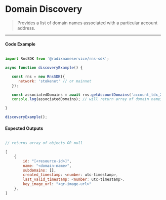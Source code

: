 

# Domain Discovery

> Provides a list of domain names associated with a particular account address.

---

<!-- tabs:start -->

#### **Code Example**

```js

import RnsSDK from '@radixnameservice/rns-sdk';

async function discoveryExample() {

   const rns = new RnsSDK({
      network: 'stokenet' // or mainnet
   });

   const associatedDomains = await rns.getAccountDomains('account_tdx_2_1298zn26mlsyc0gsx507cc83y7x8veyp90axzh6aefqhxxq9l7y03c7');
   console.log(associatedDomains); // will return array of domain names

}

discoveryExample();

```

#### **Expected Outputs**

```js

// returns array of objects OR null

[
    {
        id: "[<resource-id>]",
        name: "<domain-name>",
        subdomains: [],
        created_timestamp: <number: utc-timestamp>,
        last_valid_timestamp: <number: utc-timestamp>,
        key_image_url: "<qr-image-url>"
    },
]

```

<!-- tabs:end -->